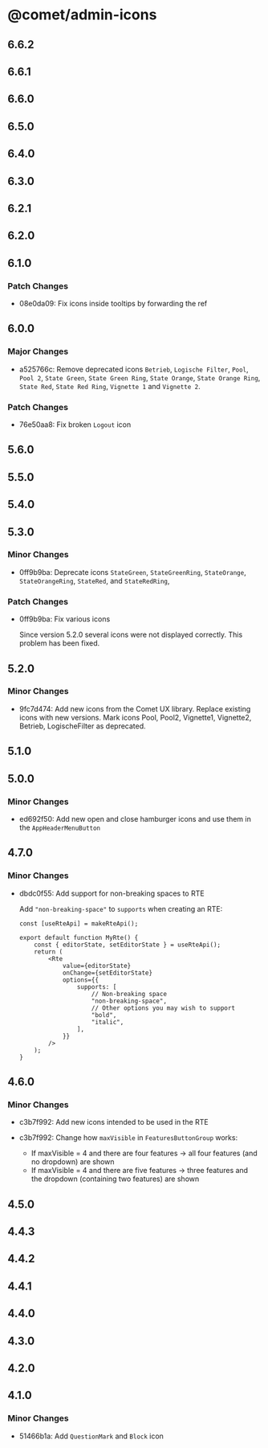 # @comet/admin-icons

## 6.6.2

## 6.6.1

## 6.6.0

## 6.5.0

## 6.4.0

## 6.3.0

## 6.2.1

## 6.2.0

## 6.1.0

### Patch Changes

-   08e0da09: Fix icons inside tooltips by forwarding the ref

## 6.0.0

### Major Changes

-   a525766c: Remove deprecated icons `Betrieb`, `Logische Filter`, `Pool`, `Pool 2`, `State Green`, `State Green Ring`, `State Orange`, `State Orange Ring`, `State Red`, `State Red Ring`, `Vignette 1` and `Vignette 2`.

### Patch Changes

-   76e50aa8: Fix broken `Logout` icon

## 5.6.0

## 5.5.0

## 5.4.0

## 5.3.0

### Minor Changes

-   0ff9b9ba: Deprecate icons `StateGreen`, `StateGreenRing`, `StateOrange`, `StateOrangeRing`, `StateRed`, and `StateRedRing`,

### Patch Changes

-   0ff9b9ba: Fix various icons

    Since version 5.2.0 several icons were not displayed correctly. This problem has been fixed.

## 5.2.0

### Minor Changes

-   9fc7d474: Add new icons from the Comet UX library. Replace existing icons with new versions. Mark icons Pool, Pool2, Vignette1, Vignette2, Betrieb, LogischeFilter as deprecated.

## 5.1.0

## 5.0.0

### Minor Changes

-   ed692f50: Add new open and close hamburger icons and use them in the `AppHeaderMenuButton`

## 4.7.0

### Minor Changes

-   dbdc0f55: Add support for non-breaking spaces to RTE

    Add `"non-breaking-space"` to `supports` when creating an RTE:

    ```tsx
    const [useRteApi] = makeRteApi();

    export default function MyRte() {
        const { editorState, setEditorState } = useRteApi();
        return (
            <Rte
                value={editorState}
                onChange={setEditorState}
                options={{
                    supports: [
                        // Non-breaking space
                        "non-breaking-space",
                        // Other options you may wish to support
                        "bold",
                        "italic",
                    ],
                }}
            />
        );
    }
    ```

## 4.6.0

### Minor Changes

-   c3b7f992: Add new icons intended to be used in the RTE
-   c3b7f992: Change how `maxVisible` in `FeaturesButtonGroup` works:

    -   If maxVisible = 4 and there are four features -> all four features (and no dropdown) are shown
    -   If maxVisible = 4 and there are five features -> three features and the dropdown (containing two features) are shown

## 4.5.0

## 4.4.3

## 4.4.2

## 4.4.1

## 4.4.0

## 4.3.0

## 4.2.0

## 4.1.0

### Minor Changes

-   51466b1a: Add `QuestionMark` and `Block` icon
